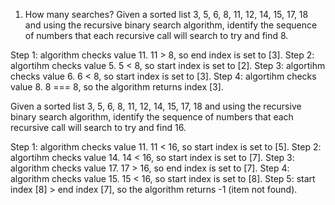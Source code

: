 1. How many searches?
Given a sorted list 3, 5, 6, 8, 11, 12, 14, 15, 17, 18 and using the recursive binary search algorithm, identify the sequence of numbers that each recursive call will search to try and find 8.

Step 1: algorithm checks value 11. 11 > 8, so end index is set to [3].
Step 2: algortihm checks value 5. 5 < 8, so start index is set to [2].
Step 3: algortihm checks value 6. 6 < 8, so start index is set to [3].
Step 4: algortihm checks value 8. 8 === 8, so the algorithm returns index [3].

Given a sorted list 3, 5, 6, 8, 11, 12, 14, 15, 17, 18 and using the recursive binary search algorithm, identify the sequence of numbers that each recursive call will search to try and find 16.

Step 1: algorithm checks value 11. 11 < 16, so start index is set to [5].
Step 2: algortihm checks value 14. 14 < 16, so start index is set to [7].
Step 3: algorithm checks value 17. 17 > 16, so end index is set to [7].
Step 4: algorithm checks value 15. 15 < 16, so start index is set to [8].
Step 5: start index [8] > end index [7], so the algorithm returns -1 (item not found).